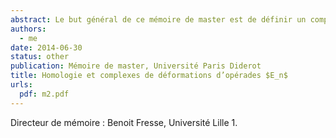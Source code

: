 ```yaml
---
abstract: Le but général de ce mémoire de master est de définir un complexe qui calcul la cohomologie des algèbres de Gerstenhaber et des complexes de déformations associés en utilisant une construction bar itérée.
authors:
  - me
date: 2014-06-30
status: other
publication: Mémoire de master, Université Paris Diderot
title: Homologie et complexes de déformations d’opérades $E_n$
urls:
  pdf: m2.pdf
---
```


Directeur de mémoire : Benoit Fresse, Université Lille 1.
